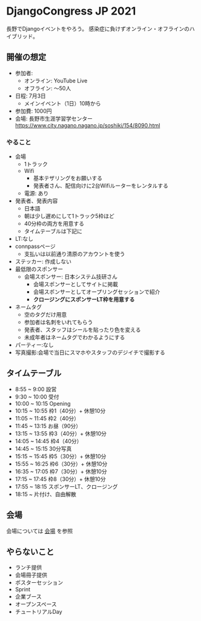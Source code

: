 # DjangoCongress JP 2021

長野でDjangoイベントをやろう。
感染症に負けずオンライン・オフラインのハイブリッド。

## 開催の想定

* 参加者:
    * オンライン: YouTube Live
    * オフライン: ～50人
* 日程: 7月3日
    * メインイベント（1日）10時から
* 参加費: 1000円
* 会場: 長野市生涯学習学センター https://www.city.nagano.nagano.jp/soshiki/154/8090.html

### やること

- 会場
    - 1トラック
    - Wifi
        - 基本テザリングをお願いする
        - 発表者さん、配信向けに2台Wifiルーターをレンタルする
    - 電源: あり
- 発表者、発表内容
    - 日本語
    - 朝は少し遅めにして1トラック5枠ほど
    - 40分枠の両方を用意する
    - タイムテーブルは下記に
- LT:なし
- connpassページ
    - 支払いは以前通り清原のアカウントを使う
- ステッカー: 作成しない
- 最低限のスポンサー
    - 会場スポンサー: 日本システム技研さん
        - 会場スポンサーとしてサイトに掲載
        - 会場スポンサーとしてオープリングセッションで紹介
        - **クロージングにスポンサーLT枠を用意する**
- ネームタグ
    - 空のタグだけ用意
    - 参加者は名刺をいれてもらう
    - 発表者、スタッフはシールを貼ったり色を変える
    - 未成年者はネームタグでわかるようにする
- パーティー:なし
- 写真撮影:会場で当日にスマホやスタッフのデジイチで撮影する

## タイムテーブル

* 8:55 ~ 9:00 設営
* 9:30 ~ 10:00 受付
* 10:00 ~ 10:15 Opening
* 10:15 ~ 10:55 枠1（40分）+ 休憩10分
* 11:05 ~ 11:45 枠2（40分）
* 11:45 ~ 13:15 お昼（90分）
* 13:15 ~ 13:55 枠3（40分）+ 休憩10分
* 14:05 ~ 14:45 枠4（40分）
* 14:45 ~ 15:15 30分写真
* 15:15 ~ 15:45 枠5（30分）+ 休憩10分
* 15:55 ~ 16:25 枠6（30分）+ 休憩10分
* 16:35 ~ 17:05 枠7（30分）+ 休憩10分
* 17:15 ~ 17:45 枠8（30分）+ 休憩10分
* 17:55 ~ 18:15 スポンサーLT、クロージング
* 18:15 ~ 片付け、自由解散

## 会場

会場については [会場](./venue.md) を参照

## やらないこと

* ランチ提供
* 会場冊子提供
* ポスターセッション
* Sprint
* 企業ブース
* オープンスペース
* チュートリアルDay
